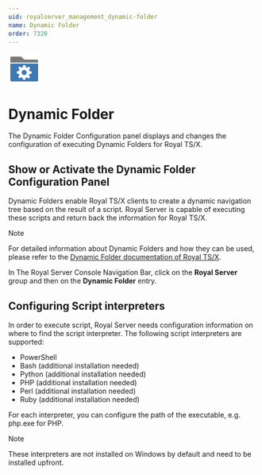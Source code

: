 ```yaml
---
uid: royalserver_management_dynamic-folder
name: Dynamic Folder
order: 7320
---
```


<img src="/r2023/images/RoyalServer/Svg/SVG_DynamicFolder_32.svg" class="icon-left icon-lg" alt="" />

# Dynamic Folder

The Dynamic Folder Configuration panel displays and changes the configuration of executing Dynamic Folders for Royal TS/X.

## Show or Activate the Dynamic Folder Configuration Panel

Dynamic Folders enable Royal TS/X clients to create a dynamic navigation tree based on the result of a script. Royal Server is capable of executing these scripts and return back the information for Royal TS/X.

> [!NOTE]
> For detailed information about Dynamic Folders and how they can be used, please refer to the [Dynamic Folder documentation of Royal TS/X](https://docs.royalapps.com/r2021/royalts/reference/).

In The Royal Server Console Navigation Bar, click on the **Royal Server** group and then on the **Dynamic Folder** entry.

## Configuring Script interpreters

In order to execute script, Royal Server needs configuration information on where to find the script interpreter.
The following script interpreters are supported:

- PowerShell
- Bash (additional installation needed)
- Python (additional installation needed)
- PHP (additional installation needed)
- Perl (additional installation needed)
- Ruby (additional installation needed)

For each interpreter, you can configure the path of the executable, e.g. php.exe for PHP.

> [!NOTE]
> These interpreters are not installed on Windows by default and need to be installed upfront.
